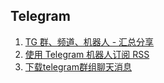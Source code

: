 
## Telegram ##

1. [TG 群、频道、机器人 - 汇总分享](https://congcong0806.github.io/2018/04/24/Telegram/)
2. [使用 Telegram 机器人订阅 RSS](https://sspai.com/post/34275)
3. [下载telegram群组聊天消息](https://blog.csdn.net/qq_34294513/article/details/80527667)

